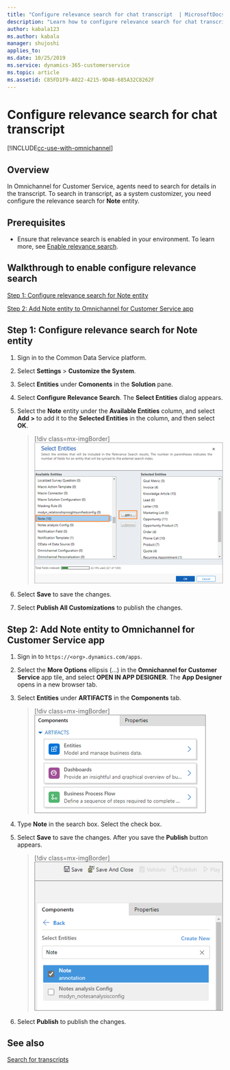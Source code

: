 ```yaml
---
title: "Configure relevance search for chat transcript  | MicrosoftDocs"
description: "Learn how to configure relevance search for chat transcript so agents can search in Omnichannel for Customer Service app."
author: kabala123
ms.author: kabala
manager: shujoshi
applies_to: 
ms.date: 10/25/2019
ms.service: dynamics-365-customerservice
ms.topic: article
ms.assetid: C85FD1F9-A022-4215-9D48-685A32C8262F
---
```

# Configure relevance search for chat transcript 

[!INCLUDE[cc-use-with-omnichannel](../../includes/cc-use-with-omnichannel.md)]

## Overview

In Omnichannel for Customer Service, agents need to search for details in the transcript. To search in transcript, as a system customizer, you need configure the relevance search for **Note** entity.

## Prerequisites

- Ensure that relevance search is enabled in your environment. To learn more, see [Enable relevance search](https://docs.microsoft.com/power-platform/admin/configure-relevance-search-organization#enable-relevance-search).
 
## Walkthrough to enable configure relevance search

[Step 1: Configure relevance search for Note entity](#step-1-configure-relevance-search-for-note-entity)

[Step 2: Add Note entity to Omnichannel for Customer Service app](#step-2-add-note-entity-to-omnichannel-for-customer-service-app)

## Step 1: Configure relevance search for Note entity

1. Sign in to the Common Data Service platform.

2. Select **Settings** > **Customize the System**.

3. Select **Entities** under **Comonents** in the **Solution** pane.

4. Select **Configure Relevance Search**. The **Select Entities** dialog appears.

5. Select the **Note** entity under the **Available Entities** column, and select **Add >** to add it to the **Selected Entities** in the column, and then select **OK**.

    > [!div class=mx-imgBorder]
    > ![Add Note entity](../media/add-note-entity.png "Add Note entity")  

6. Select **Save** to save the changes.

7. Select **Publish All Customizations** to publish the changes.

## Step 2: Add Note entity to Omnichannel for Customer Service app

1. Sign in to `https://<org>.dynamics.com/apps`.

2. Select the **More Options** ellipsis (...) in the **Omnichannel for Customer Service** app tile, and select **OPEN IN APP DESIGNER**. The **App Designer** opens in a new browser tab.

3. Select **Entities** under **ARTIFACTS** in the **Components** tab.

    > [!div class=mx-imgBorder]
    > ![Select Entities](../media/app-designer-entities.png "Select Entities") 

4. Type **Note** in the search box. Select the check box.

5. Select **Save** to save the changes. After you save the **Publish** button appears.

    > [!div class=mx-imgBorder]
    > ![Select Note](../media/select-note.png "Select Note") 

6. Select **Publish** to publish the changes.

## See also

[Search for transcripts](../agent/agent-oc/oc-search-transcipts.md)